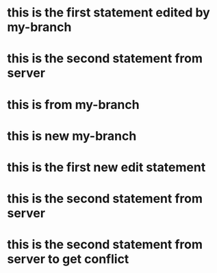 # this is the first statement edited by my-branch
# this is the second statement from server
# this is from my-branch
# this is new my-branch
# this is the first new edit statement
# this is the second statement from server
# this is the second statement from server to get conflict
